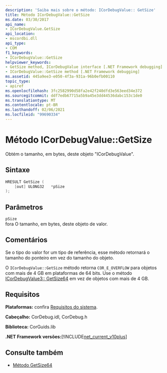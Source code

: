 ```yaml
---
description: 'Saiba mais sobre o método: ICorDebugValue:: GetSize'
title: Método ICorDebugValue::GetSize
ms.date: 03/30/2017
api_name:
- ICorDebugValue.GetSize
api_location:
- mscordbi.dll
api_type:
- COM
f1_keywords:
- ICorDebugValue::GetSize
helpviewer_keywords:
- GetSize method, ICorDebugValue interface [.NET Framework debugging]
- ICorDebugValue::GetSize method [.NET Framework debugging]
ms.assetid: 445a9ee3-e050-4f3a-931a-96b0efb00110
topic_type:
- apiref
ms.openlocfilehash: 3fc2582990d58fa2e42f240dfd3e563eed34e372
ms.sourcegitcommit: ddf7edb67715a5b9a45e3dd44536dabc153c1de0
ms.translationtype: MT
ms.contentlocale: pt-BR
ms.lasthandoff: 02/06/2021
ms.locfileid: "99690334"
---
```

# <a name="icordebugvaluegetsize-method"></a>Método ICorDebugValue::GetSize

Obtém o tamanho, em bytes, deste objeto "ICorDebugValue".  
  
## <a name="syntax"></a>Sintaxe  
  
```cpp  
HRESULT GetSize (  
    [out] ULONG32   *pSize  
);  
```  
  
## <a name="parameters"></a>Parâmetros  

 `pSize`  
 fora O tamanho, em bytes, deste objeto de valor.  
  
## <a name="remarks"></a>Comentários  

 Se o tipo do valor for um tipo de referência, esse método retornará o tamanho do ponteiro em vez do tamanho do objeto.  
  
 O `ICorDebugValue::GetSize` método retorna `COR_E_OVERFLOW` para objetos com mais de 4 GB em plataformas de 64 bits. Use o método [ICorDebugValue3:: GetSize64](icordebugvalue3-getsize64-method.md) em vez de objetos com mais de 4 GB.  
  
## <a name="requirements"></a>Requisitos  

 **Plataformas:** confira [Requisitos do sistema](../../get-started/system-requirements.md).  
  
 **Cabeçalho:** CorDebug.idl, CorDebug.h  
  
 **Biblioteca:** CorGuids.lib  
  
 **.NET Framework versões:**[!INCLUDE[net_current_v10plus](../../../../includes/net-current-v10plus-md.md)]  
  
## <a name="see-also"></a>Consulte também

- [Método GetSize64](icordebugvalue3-getsize64-method.md)

